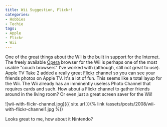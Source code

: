 ```yaml
---
title: Wii Suggestion, Flickr!
categories:
- Hobbies
- Techie
tags:
- Apple
- Flickr
- Wii
---
```


One of the great things about the Wii is the built in support for the Internet. The freely available [Opera](http://www.opera.com/) browser for the Wii is perhaps one of the most usable "couch browsers" I've worked with (although, still not great to use).
Apple TV Take 2 added a really great [Flickr](http://www.flickr.com/) channel so you can see your friends photos on Apple TV. It's a lot of fun. This seems like a total layup for the Wii. The Wii already has an imminently useless Photo Channel that requires cards and such. How about a Flickr channel to gather friends around in the living room? Or even just a great screen saver for the Wii!

![wii-with-flickr-channel.jpg]({{ site.url }}{% link /assets/posts/2008/wii-with-flickr-channel1.jpg %})

Looks great to me, how about it Nintendo?
